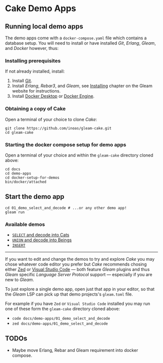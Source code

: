 # Cake Demo Apps

## Running local demo apps

The demo apps come with a `docker-compose.yaml` file which contains a
database setup. You will need to install or have installed _Git_, _Erlang_,
_Gleam_, and _Docker_ however, thus:

### Installing prerequisites

If not already installed, install:

1. Install [Git](https://github.com/git-guides/install-git).
2. Install _Erlang_, _Rebar3_, and _Gleam_, see
   [Installing](https://gleam.run/getting-started/installing/) chapter on the
	 Gleam website for instructions.
3. Install [Docker Desktop](https://docs.docker.com/desktop/) or
   [Docker Engine](https://docs.docker.com/engine/install/).

### Obtaining a copy of Cake

Open a terminal of your choice to clone _Cake_:

```shell
git clone https://github.com/inoas/gleam-cake.git
cd gleam-cake
```

### Starting the docker compose setup for demo apps

Open a terminal of your choice and within the `gleam-cake` directory cloned
above:

```shell
cd docs
cd demo-apps
cd docker-setup-for-demos
bin/docker/attached
```

## Start the demo app

```shell
cd 01_demo_select_and_decode # ...or any other demo app!
gleam run
```

### Available demos

- [`SELECT` and decode into Cats](demo-apps/01_demo_select_and_decode/README.md)
- [`UNION` and decode into Beings](demo-apps/02_demo_union_and_decode/README.md)
- [`INSERT`](demo-apps/03_demo_insert/README.md)

---

If you want to edit and change the demos to try and explore _Cake_ you may
chose whatever code editor you prefer but _Cake_ recommends chosing either
[Zed](https://zed.dev/) or [Visual Studio Code](https://code.visualstudio.com/)
— both feature _Gleam_ plugins and thus _Gleam_ specific _Language Server
Protocol_ support — especially if you are new to _Gleam_.

To just explore a single demo app, open just that app in your editor, so that
the _Gleam_ LSP can pick up that demo projects's `gleam.toml` file.

For example if you have `Zed` or `Visual Studio Code` installed you may run one
of these form the `gleam-cake` directory cloned above:

- `code docs/demo-apps/01_demo_select_and_decode`
- `zed docs/demo-apps/01_demo_select_and_decode`

## TODOs

- Maybe move Erlang, Rebar and Gleam requirement into docker compose.
